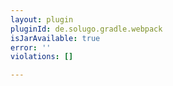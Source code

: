```yaml
---
layout: plugin
pluginId: de.solugo.gradle.webpack
isJarAvailable: true
error: ''
violations: []

---
```

